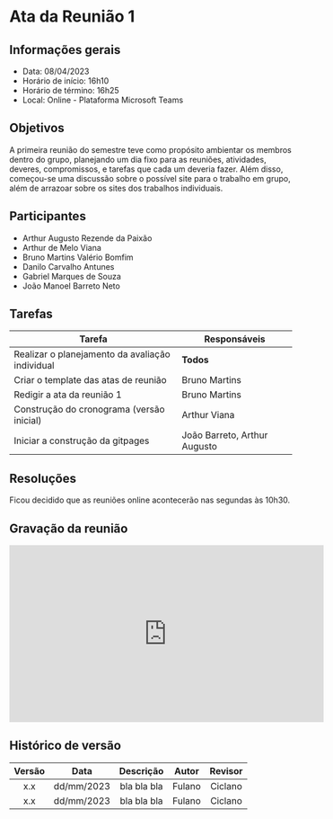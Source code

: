 # Ata da Reunião 1

## Informações gerais
- Data: 08/04/2023
- Horário de início: 16h10
- Horário de término: 16h25
- Local: Online - Plataforma Microsoft Teams

## Objetivos
A primeira reunião do semestre teve como propósito ambientar os membros dentro do grupo, planejando um dia fixo para as reuniões, atividades, deveres, compromissos, e tarefas que cada um deveria fazer. Além disso, começou-se uma discussão sobre o possível site para o trabalho em grupo, além de arrazoar sobre os sites dos trabalhos individuais.

## Participantes
- Arthur Augusto Rezende da Paixão
- Arthur de Melo Viana
- Bruno Martins Valério Bomfim
- Danilo Carvalho Antunes
- Gabriel Marques de Souza
- João Manoel Barreto Neto

## Tarefas

| Tarefa | Responsáveis |
| ---- | ---- |
| Realizar o planejamento da avaliação individual | **Todos** |
| Criar o template das atas de reunião | Bruno Martins |
| Redigir a ata da reunião 1 | Bruno Martins |
| Construção do cronograma (versão inicial) | Arthur Viana |
| Iniciar a construção da gitpages | João Barreto, Arthur Augusto |


## Resoluções
Ficou decidido que as reuniões online acontecerão nas segundas às 10h30.

## Gravação da reunião
<iframe width="560" height="315" src="https://www.youtube.com/embed/_38EUzZb_xQ" title="YouTube video player" frameborder="0" allow="accelerometer; autoplay; clipboard-write; encrypted-media; gyroscope; picture-in-picture; web-share" allowfullscreen></iframe>

## Histórico de versão
| Versão | Data | Descrição | Autor | Revisor |
| :----: | :--: | :-------: | :---: | :-----: |
| x.x | dd/mm/2023 | bla bla bla | Fulano | Ciclano |
| x.x | dd/mm/2023 | bla bla bla | Fulano | Ciclano |